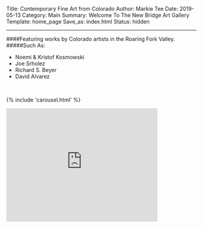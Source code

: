 Title: Contemporary Fine Art from Colorado
Author: Markie Tee
Date: 2019-05-13
Category: Main
Summary: Welcome To The New Bridge Art Gallery
Template: home_page
Save_as: index.html
Status: hidden
<style>.entry-title { padding-top: 1em; } #foots { padding-bottom: 1em }</style>

-------------------------------------------------------------------
####Featuring works by Colorado artists in the Roaring Fork Valley.
#####Such As:
 * Noemi & Kristof Kosmowski
 * Joe Srholez
 * Richard S. Beyer
 * David Alvarez


<br/>

{% include 'carousel.html' %}


<iframe src="https://www.google.com/maps/embed?pb=!1m18!1m12!1m3!1d3076.423798316665!2d-107.32781794928115!3d39.550050715713475!2m3!1f0!2f0!3f0!3m2!1i1024!2i768!4f13.1!3m3!1m2!1s0x8741098cea3d1c7d%3A0x3979c01b337d9dbd!2sNew%20Bridge%20Art%20Gallery!5e0!3m2!1sen!2sus!4v1567382000717!5m2!1sen!2sus" width="400" height="300" frameborder="0" style="border:0;" allowfullscreen=""></iframe>
